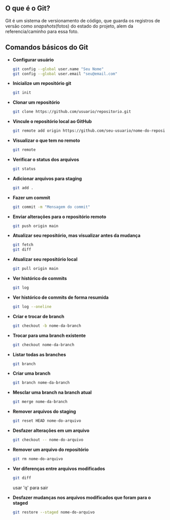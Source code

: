 ## O que é o Git?
Git é um sistema de versionamento de código, que guarda os registros de versão como _snapshots_(fotos) do estado do projeto, alem da referencia/caminho para essa foto.

## Comandos básicos do Git

- **Configurar usuário**
  ```bash
  git config --global user.name "Seu Nome"
  git config --global user.email "seu@email.com"
  ```

- **Inicialize um repositório git**
  ```bash
  git init
  ```

- **Clonar um repositório**
  ```bash
  git clone https://github.com/usuario/repositorio.git
  ```

- **Vincule o repositório local ao GitHub**
  ```bash
  git remote add origin https://github.com/seu-usuario/nome-do-repositorio.git
  ```

- **Visualizar o que tem no remoto**
  ```bash
  git remote
  ```

- **Verificar o status dos arquivos**
  ```bash
  git status
  ```

- **Adicionar arquivos para staging**
  ```bash
  git add .
  ```

- **Fazer um commit**
  ```bash
  git commit -m "Mensagem do commit"
  ```

- **Enviar alterações para o repositório remoto**
  ```bash
  git push origin main
  ```

- **Atualizar seu repositório, mas visualizar antes da mudança**
  ```bash
  git fetch
  git diff
  ```

- **Atualizar seu repositório local**
  ```bash
  git pull origin main
  ```

- **Ver histórico de commits**
  ```bash
  git log
  ```
  
- **Ver histórico de commits de forma resumida**
  ```bash
  git log --oneline
  ```

- **Criar e trocar de branch**
  ```bash
  git checkout -b nome-da-branch
  ```

- **Trocar para uma branch existente**
  ```bash
  git checkout nome-da-branch
  ```

- **Listar todas as branches**
  ```bash
  git branch
  ```

- **Criar uma branch**
  ```bash
  git branch nome-da-branch
  ```

- **Mesclar uma branch na branch atual**
  ```bash
  git merge nome-da-branch
  ```

- **Remover arquivos do staging**
  ```bash
  git reset HEAD nome-do-arquivo
  ```

- **Desfazer alterações em um arquivo**
  ```bash
  git checkout -- nome-do-arquivo
  ```

- **Remover um arquivo do repositório**
  ```bash
  git rm nome-do-arquivo
  ```

- **Ver diferenças entre arquivos modificados**
  ```bash
  git diff
  ```
  usar 'q' para sair


- **Desfazer mudanças nos arquivos modificados que foram para o staged**
  ```bash
  git restore --staged nome-do-arquivo
  ```